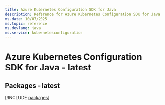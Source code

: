 ```yaml
---
title: Azure Kubernetes Configuration SDK for Java
description: Reference for Azure Kubernetes Configuration SDK for Java
ms.date: 10/07/2025
ms.topic: reference
ms.devlang: java
ms.service: kubernetesconfiguration
---
```

# Azure Kubernetes Configuration SDK for Java - latest
## Packages - latest
[!INCLUDE [packages](kubernetes-configuration-index.md)]
